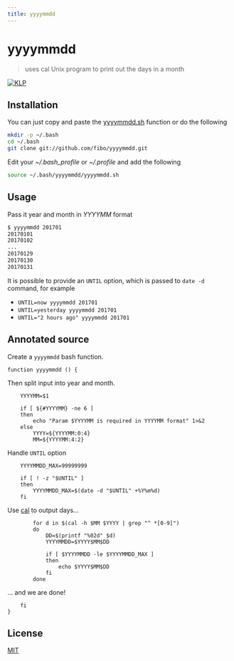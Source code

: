 ```yaml
---
title: yyyymmdd
---
```

# yyyymmdd

> uses cal Unix program to print out the days in a month

[![KLP](https://img.shields.io/badge/kiss-literate-orange.svg)](http://g14n.info/kiss-literate-programming)

## Installation

You can just copy and paste the [yyyymmdd.sh](https://github.com/fibo/yyyymmdd/blob/master/yyyymmdd.sh) function or do the following

```bash
mkdir -p ~/.bash
cd ~/.bash
git clone git://github.com/fibo/yyyymmdd.git
```

Edit your *~/.bash_profile* or *~/.profile* and add the following

```bash
source ~/.bash/yyyymmdd/yyyymmdd.sh
```

## Usage

Pass it year and month in *YYYYMM* format

```bash
$ yyyymmdd 201701
20170101
20170102
...
20170129
20170130
20170131
```

It is possible to provide an `UNTIL` option, which is passed to `date -d` command, for example

* `UNTIL=now yyyymmdd 201701`
* `UNTIL=yesterday yyyymmdd 201701`
* `UNTIL="2 hours ago" yyyymmdd 201701`

## Annotated source

Create a `yyyymmdd` bash function.

    function yyyymmdd () {

Then split input into year and month.

        YYYYMM=$1

        if [ ${#YYYYMM} -ne 6 ]
        then
            echo "Param $YYYYMM is required in YYYYMM format" 1>&2
        else
            YYYY=${YYYYMM:0:4}
            MM=${YYYYMM:4:2}

Handle `UNTIL` option

        YYYYMMDD_MAX=99999999

        if [ ! -z "$UNTIL" ]
        then
            YYYYMMDD_MAX=$(date -d "$UNTIL" +%Y%m%d)
        fi

Use [cal] to output days...

            for d in $(cal -h $MM $YYYY | grep "^ *[0-9]")
            do
                DD=$(printf "%02d" $d)
                YYYYMMDD=$YYYY$MM$DD

                if [ $YYYYMMDD -le $YYYYMMDD_MAX ]
                then
                    echo $YYYY$MM$DD
                fi
            done

... and we are done!

        fi
    }

## License

[MIT](http://g14n.info/mit-license)

[cal]: https://en.wikipedia.org/wiki/Cal_(Unix) "cal"
